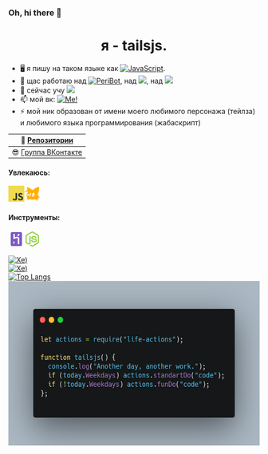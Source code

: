 ### Oh, hi there 👋

<h1 align="center"> я - tailsjs.</h1>


- 🖥 я пишу на таком языке как <a href="https://learn.javascript.ru/"><img src="https://img.shields.io/badge/JavaScript-F7DF1E?style=flat&logo=JavaScript&logoColor=white" alt="JavaScript"/></a>.
- 🔭 щас работаю над <a href="https://vk.com/peribot"><img src="https://img.shields.io/badge/PeriBot(DONTWORKTIMETLY)-red?logo=vk&logoColor=white" alt="PeriBot"/></a>, над <a href="http://tailsjs.ml/"><img src="https://img.shields.io/badge/tailsjs.ml-orange?logo=curl&logoColor=white"/></a>, над <a href="https://www.npmjs.com/package/ficbook-parser"><img src="https://img.shields.io/badge/ficbook--parser-red?logo=npm&logoColor=white"/></a>
- 🌱 сейчас учу <a href="https://php.net"><img src="https://img.shields.io/badge/PHP-blue?logo=php&logoColor=white"/></a>
- 📫 мой вк: <a href="https://vk.com/tailsjs"><img src="https://img.shields.io/badge/я-blue?logo=vk&logoColor=white" alt="Me!"/></a>
- ⚡  мой ник образован от имени моего любимого персонажа (тейлза) и любимого языка программирования (жабаскрипт)

| 📖 [Репозитории](https://github.com/tailsjs?tab=repositories) |
|---------------------------| 
| 😎 [Группа ВКонтакте](https://vk.com/tailsjsundefined) |

#### Увлекаюсь:
<a href="https://learn.javascript.ru/"><img height="32" src="https://github.com/tailsjs/tailsjs/raw/master/icons/JavaScript.png"></a><a href="https://ru.wikipedia.org/wiki/%D0%9C%D0%B0%D0%B9%D0%BB%D0%B7_%C2%AB%D0%A2%D0%B5%D0%B9%D0%BB%D0%B7%C2%BB_%D0%9F%D1%80%D0%B0%D1%83%D1%8D%D1%80"><img height="32" src="https://github.com/tailsjs/tailsjs/raw/master/icons/tails.png"></a>

#### Инструменты:
<a href="https://heroku.com"><img height="32" src="https://github.com/tailsjs/tailsjs/raw/master/icons/Heroku.png"></a><a href="https://nodejs.org"><img height="32" src="https://github.com/tailsjs/tailsjs/raw/master/icons/nodejs.png"></a>


<a href="https://github.com/tailsjs"><img src="https://komarev.com/ghpvc/?username=tailsjs" alt="Хе)"/></a><br>
<a href="https://vk.com/tailsjs"><img src="https://forthebadge.com/images/badges/made-with-javascript.svg" alt="Хе)"/></a><br>
[![Top Langs](https://github-readme-stats.vercel.app/api/top-langs/?username=anuraghazra&layout=compact)](https://github.com/anuraghazra/github-readme-stats)<br>
<img src="https://github.com/tailsjs/tailsjs/blob/master/icons/carbon.png?raw=true" alt="Day" height="330" width="556"/>
